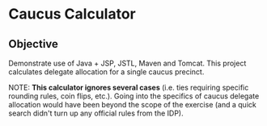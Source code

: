 # Caucus Calculator
## Objective
Demonstrate use of Java + JSP, JSTL, Maven and Tomcat. This project calculates delegate allocation for a single caucus precinct.


NOTE: __This calculator ignores several cases__ (i.e. ties requiring specific rounding rules, coin flips, etc.). Going into the specifics of caucus delegate allocation would have been beyond the scope of the exercise (and a quick search didn't turn up any official rules from the IDP). 
